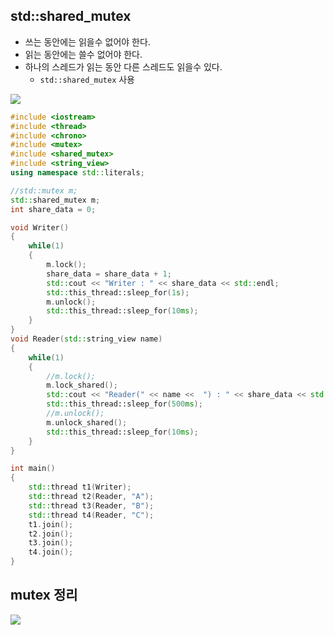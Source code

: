 <style>
r { color: Red }
o { color: Orange }
g { color: Green }
</style>

## std::shared_mutex
- 쓰는 동안에는 읽을수 없어야 한다.
- 읽는 동안에는 쓸수 없어야 한다.
- 하나의 스레드가 읽는 동안 다른 스레드도 읽을수 있다.
  - `std::shared_mutex` 사용

![](../img/4-03.shared_mutex.png)

```c++
#include <iostream>
#include <thread>
#include <chrono>
#include <mutex>
#include <shared_mutex>
#include <string_view>
using namespace std::literals;

//std::mutex m;
std::shared_mutex m;
int share_data = 0;

void Writer()
{
    while(1)
    {
        m.lock();
        share_data = share_data + 1;
        std::cout << "Writer : " << share_data << std::endl;
        std::this_thread::sleep_for(1s);        
        m.unlock();
        std::this_thread::sleep_for(10ms);
    }
}
void Reader(std::string_view name)
{
    while(1)
    {      
        //m.lock();
        m.lock_shared();
        std::cout << "Reader(" << name <<  ") : " << share_data << std::endl;
        std::this_thread::sleep_for(500ms);
        //m.unlock();
        m.unlock_shared();
        std::this_thread::sleep_for(10ms);
    }
}

int main()
{
	std::thread t1(Writer);
    std::thread t2(Reader, "A");
    std::thread t3(Reader, "B");
    std::thread t4(Reader, "C");
	t1.join();
	t2.join();
    t3.join();
	t4.join();
}
```


## mutex 정리
![](../img/4-03.shared_mutex2.png)

